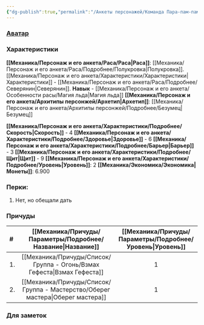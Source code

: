 ```yaml
---
{"dg-publish":true,"permalink":"/Анкеты персонажей/Команда Пара-пам-пам/Марша/","noteIcon":"","created":"2025-08-21T13:47:19.059+03:00","updated":"2025-08-20T22:18:14.593+03:00"}
---
```


### [Аватар](Марша.jpg)
### Характеристики
**[[Механика/Персонаж и его анкета/Раса/Раса\|Раса]]**: [[Механика/Персонаж и его анкета/Раса/Подробнее/Полукровка\|Полукровка]]. [[Механика/Персонаж и его анкета/Характеристики/Характеристики\|Характеристики]] - [[Механика/Персонаж и его анкета/Раса/Подробнее/Северянин\|Северянин]].  **Навык** - [[Механика/Персонаж и его анкета/Особенности расы/Магия льда\|Магия льда]]
**[[Механика/Персонаж и его анкета/Архитипы персонжей/Архетип\|Архетип]]**: [[Механика/Персонаж и его анкета/Архитипы персонжей/Подробнее/Безумец\|Безумец]]

 **[[Механика/Персонаж и его анкета/Характеристики/Подробнее/Скорость\|Скорость]]** - 4
 **[[Механика/Персонаж и его анкета/Характеристики/Подробнее/Здоровье\|Здоровье]]** - 6
 **[[Механика/Персонаж и его анкета/Характеристики/Подробнее/Барьер\|Барьер]]** - 3
 **[[Механика/Персонаж и его анкета/Характеристики/Подробнее/Щит\|Щит]]** - 9
 **[[Механика/Персонаж и его анкета/Характеристики/Подробнее/Уровень\|Уровень]]**: 2
**[[Механика/Экономика/Экономика\|Монеты]]**: 6.900  

### Перки:
1. Нет, но обещали дать

### Причуды

| #   |    [[Механика/Причуды/Параметры/Подробнее/Название\|Название]]    | [[Механика/Причуды/Параметры/Подробнее/Уровень\|Уровень]] |
|:--- |:------------------:|:-----------:|
| 1.  | [[Механика/Причуды/Список/Группа - Огонь/Взмах Гефеста\|Взмах Гефеста]]  |      1      |
| 2.  | [[Механика/Причуды/Список/Группа - Мастерство/Оберег мастера\|Оберег мастера]] |      1      |


### Для заметок


